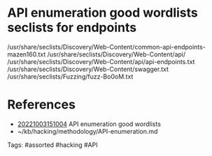 # API enumeration good wordlists seclists for endpoints
/usr/share/seclists/Discovery/Web-Content/common-api-endpoints-mazen160.txt
/usr/share/seclists/Discovery/Web-Content/api/
/usr/share/seclists/Discovery/Web-Content/api/api-endpoints.txt
/usr/share/seclists/Discovery/Web-Content/swagger.txt
/usr/share/seclists/Fuzzing/fuzz-Bo0oM.txt

# References
- [20221003151004](/zet/20221003151004/README.md) API enumeration good wordlists
- ~/kb/hacking/methodology/API-enumeration.md

Tags:
    #assorted #hacking #API
